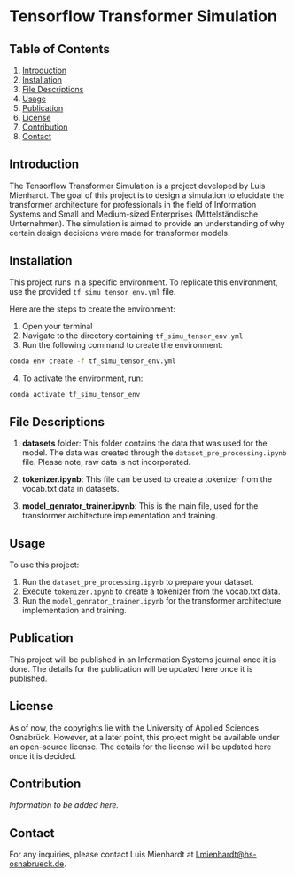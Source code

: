 # Tensorflow Transformer Simulation

## Table of Contents
1. [Introduction](#introduction)
2. [Installation](#installation)
3. [File Descriptions](#file-descriptions)
4. [Usage](#usage)
5. [Publication](#publication)
6. [License](#license)
7. [Contribution](#contribution)
8. [Contact](#contact)

## Introduction
The Tensorflow Transformer Simulation is a project developed by Luis Mienhardt. The goal of this project is to design a simulation to elucidate the transformer architecture for professionals in the field of Information Systems and Small and Medium-sized Enterprises (Mittelständische Unternehmen). The simulation is aimed to provide an understanding of why certain design decisions were made for transformer models.

## Installation

This project runs in a specific environment. To replicate this environment, use the provided `tf_simu_tensor_env.yml` file.

Here are the steps to create the environment:

1. Open your terminal
2. Navigate to the directory containing `tf_simu_tensor_env.yml`
3. Run the following command to create the environment:

```bash
conda env create -f tf_simu_tensor_env.yml
```
4. To activate the environment, run:

```bash
conda activate tf_simu_tensor_env
```

## File Descriptions

1. **datasets** folder: This folder contains the data that was used for the model. The data was created through the `dataset_pre_processing.ipynb` file. Please note, raw data is not incorporated.

2. **tokenizer.ipynb**: This file can be used to create a tokenizer from the vocab.txt data in datasets.

3. **model_genrator_trainer.ipynb**: This is the main file, used for the transformer architecture implementation and training.

## Usage

To use this project:
1. Run the `dataset_pre_processing.ipynb` to prepare your dataset.
2. Execute `tokenizer.ipynb` to create a tokenizer from the vocab.txt data.
3. Run the `model_genrator_trainer.ipynb` for the transformer architecture implementation and training.

## Publication

This project will be published in an Information Systems journal once it is done. The details for the publication will be updated here once it is published.

## License

As of now, the copyrights lie with the University of Applied Sciences Osnabrück. However, at a later point, this project might be available under an open-source license. The details for the license will be updated here once it is decided.

## Contribution

*Information to be added here.*

## Contact

For any inquiries, please contact Luis Mienhardt at l.mienhardt@hs-osnabrueck.de.
